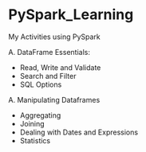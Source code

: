 # PySpark_Learning
My Activities using PySpark

A. DataFrame Essentials:

- Read, Write and Validate
- Search and Filter
- SQL Options


A. Manipulating Dataframes

- Aggregating
- Joining
- Dealing with Dates and Expressions 
- Statistics
